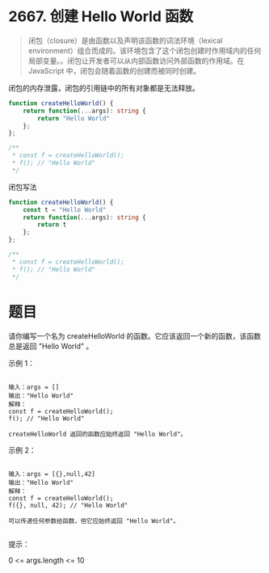 # 2667. 创建 Hello World 函数


> 闭包（closure）是由函数以及声明该函数的词法环境（lexical environment）组合而成的。该环境包含了这个闭包创建时作用域内的任何局部变量。。闭包让开发者可以从内部函数访问外部函数的作用域。在 JavaScript 中，闭包会随着函数的创建而被同时创建。

闭包的内存泄露，闭包的引用链中的所有对象都是无法释放。

```ts
function createHelloWorld() {
	return function(...args): string {
        return "Hello World"
    };
};

/**
 * const f = createHelloWorld();
 * f(); // "Hello World"
 */
```
闭包写法
```ts
function createHelloWorld() {
    const t = "Hello World"
	return function(...args): string {
        return t
    };
};

/**
 * const f = createHelloWorld();
 * f(); // "Hello World"
 */
```



# 题目
请你编写一个名为 createHelloWorld 的函数。它应该返回一个新的函数，该函数总是返回 "Hello World" 。
 

示例 1：
```

输入：args = []
输出："Hello World"
解释：
const f = createHelloWorld();
f(); // "Hello World"

createHelloWorld 返回的函数应始终返回 "Hello World"。
```
示例 2：
```

输入：args = [{},null,42]
输出："Hello World"
解释：
const f = createHelloWorld();
f({}, null, 42); // "Hello World"

可以传递任何参数给函数，但它应始终返回 "Hello World"。
 
```

提示：

0 <= args.length <= 10

